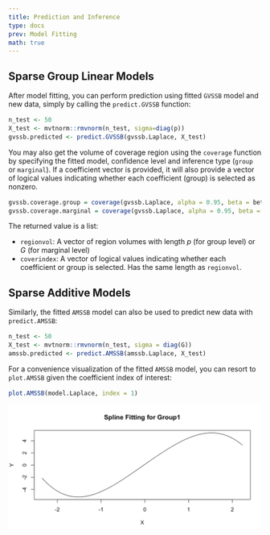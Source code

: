 ```yaml
---
title: Prediction and Inference
type: docs
prev: Model Fitting
math: true
---
```


## Sparse Group Linear Models
After model fitting, you can perform prediction using fitted `GVSSB` model and new data, simply by calling the `predict.GVSSB` function:

```r {filename="example - GVSSB prediction"}
n_test <- 50
X_test <- mvtnorm::rmvnorm(n_test, sigma=diag(p))
gvssb.predicted <- predict.GVSSB(gvssb.Laplace, X_test)
```
You may also get the volume of coverage region using the `coverage` function by specifying the fitted model, confidence level and inference type (`group` or `marginal`). If a coefficient vector is provided, it will also provide a vector of logical values indicating whether each coefficient (group) is selected as nonzero.

```r {filename='example - GVSSB coverage'}
gvssb.coverage.group = coverage(gvssb.Laplace, alpha = 0.95, beta = beta, type = "group")
gvssb.coverage.marginal = coverage(gvssb.Laplace, alpha = 0.95, beta = beta, type = "marginal")
```
The returned value is a list:
- `regionvol`: A vector of region volumes with length $p$ (for group level) or $G$ (for marginal level)
- `coverindex`: A vector of logical values indicating whether each coefficient or group is selected. Has the same length as `regionvol`.

## Sparse Additive Models
Similarly, the fitted `AMSSB` model can also be used to predict new data with `predict.AMSSB`:

```r {filename="example - AMSSB prediction"}
n_test <- 50
X_test <- mvtnorm::rmvnorm(n_test, sigma = diag(G))
amssb.predicted <- predict.AMSSB(amssb.Laplace, X_test)
```

For a convenience visualization of the fitted `AMSSB` model, you can resort to `plot.AMSSB` given the coefficient index of interest:

```r {filename="example - AMSSB visualization"}
plot.AMSSB(model.Laplace, index = 1)
```
![](AMSSB_plot.png)